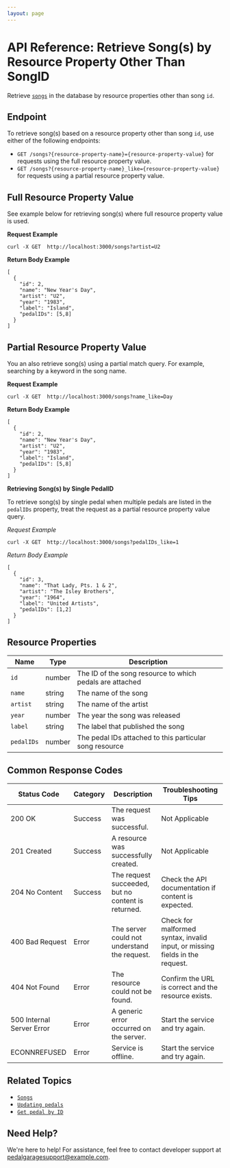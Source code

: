 ```yaml
---
layout: page
---
```


# API Reference: Retrieve Song(s) by Resource Property Other Than SongID

Retrieve [`songs`](pg-resource-songs.md) in the database by resource properties other than song `id`.

## Endpoint

To retrieve song(s) based on a resource property other than song `id`, use either of the following endpoints:

* `GET /songs?{resource-property-name}={resource-property-value}` for requests using the full resource property value.
* `GET /songs?{resource-property-name}_like={resource-property-value}` for requests using a partial resource property value.

## Full Resource Property Value

See example below for retrieving song(s) where full resource property value is used.

**Request Example**

```shell
curl -X GET  http://localhost:3000/songs?artist=U2
```

**Return Body Example**

```shell
[
  {
    "id": 2,
    "name": "New Year's Day",
    "artist": "U2",
    "year": "1983",
    "label": "Island",
    "pedalIDs": [5,8]
  }
]
```

## Partial Resource Property Value

You an also retrieve song(s) using a partial match query. For example, searching by a keyword in the song name.

**Request Example**

```shell
curl -X GET  http://localhost:3000/songs?name_like=Day
```

**Return Body Example**

```shell
[
  {
    "id": 2,
    "name": "New Year's Day",
    "artist": "U2",
    "year": "1983",
    "label": "Island",
    "pedalIDs": [5,8]
  }
]
```

**Retrieving Song(s) by Single PedalID**

To retrieve song(s) by single pedal when multiple pedals are listed in the `pedalIDs` property, treat the request as a partial resource property value query.

*Request Example*

```shell
curl -X GET  http://localhost:3000/songs?pedalIDs_like=1
```

*Return Body Example*

```shell
[
  {
    "id": 3,
    "name": "That Lady, Pts. 1 & 2",
    "artist": "The Isley Brothers",
    "year": "1964",
    "label": "United Artists",
    "pedalIDs": [1,2]
  }
]
```

## Resource Properties

| Name | Type | Description |
| ------------- | ----------- | ----------- |
| `id` | number | The ID of the song resource to which pedals are attached |
| `name` | string | The name of the song |
| `artist` | string | The name of the artist |
| `year` | number | The year the song was released |
| `label` | string | The label that published the song |
| `pedalIDs` | number | The pedal IDs attached to this particular song resource |

## Common Response Codes

| Status Code      | Category       | Description | Troubleshooting Tips |
|------------------|----------------|-------------|----------------------|
| 200 OK           | Success        | The request was successful. | Not Applicable |
| 201 Created      | Success        | A resource was successfully created. | Not Applicable |
| 204 No Content   | Success        | The request succeeded, but no content is returned. | Check the API documentation if content is expected. |
| 400 Bad Request  | Error   | The server could not understand the request. | Check for malformed syntax, invalid input, or missing fields in the request. |
| 404 Not Found    | Error   | The resource could not be found. | Confirm the URL is correct and the resource exists. |
| 500 Internal Server Error | Error | A generic error occurred on the server. | Start the service and try again. |
| ECONNREFUSED | Error | Service is offline. | Start the service and try again. |

## Related Topics

* [`Songs`](pg-resource-songs.md)
* [`Updating pedals`](pg-reference-updating-pedals.md)
* [`Get pedal by ID`](pg-reference-get-pedal-by-id.md)

## Need Help?

We're here to help! For assistance, feel free to contact developer support at pedalgaragesupport@example.com.